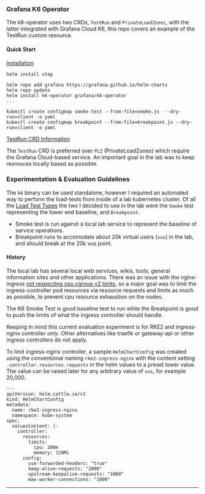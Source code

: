 ### Grafana K6 Operator

The k6-operator uses two CRDs, `TestRun` and  `PrivateLoadZones`, with the latter integrated with Grafana Cloud K6, this repo covers an example of the TestRun custom resource.


#### Quick Start

[Installation](https://grafana.com/docs/k6/latest/set-up/set-up-distributed-k6/install-k6-operator/)

```
helm install step

helm repo add grafana https://grafana.github.io/helm-charts
helm repo update
helm install k6-operator grafana/k6-operator
...

kubectl create configmap smoke-test --from-file=smoke.js  --dry-run=client -o yaml 
kubectl create configmap breakpoint --from-file=breakpoint.js --dry-run=client -o yaml

```

[TestRun CRD Information](https://grafana.com/docs/k6/latest/set-up/set-up-distributed-k6/usage/executing-k6-scripts-with-testrun-crd/#run-k6-scripts-with-testrun-crd)

The `TestRun` CRD is preferred over `PLZ` (PrivateLoadZones) which require the Grafana Cloud-based service. An important goal in the lab was to keep resrouces locally based as possible.


### Experimentation & Evaluation Guidelines

The `k6` binary can be used standalone, however I required an automated way to perform the load-tests from inside of a lab kubernetes cluster. Of all the [Load Test Types](https://grafana.com/docs/k6/latest/testing-guides/test-types/) the two I decided to use in the lab were the `Smoke` test representing the lower end baseline, and `Breakpoint`.

* Smoke test is run against a local lab service to represent the baseline of service operations.
* Breakpoint runs to accomodate about 20k virtual users (`vus`) in the lab, and should break at the 20k vus point.


#### History

The local lab has several local web services, wikis, tools, general information sites and other applications. There was an issue with the nginx-ingress [not respecting cpu cgroup v2 limits](https://github.com/kubernetes/ingress-nginx/issues/9665), so a major goal was to limit the ingress-controller pod resources via resource requests and limits as much as possible, to prevent cpu resource exhaustion on the nodes. 


The K6 Smoke Test is good baseline test to run while the Breakpoint is good to push the limits of what the ingress controller should handle.

Keeping in mind this current evaluation experiment is for RKE2 and ingress-nginx controller _only_.  Other alternatives like traefik or gateway-api or other ingress controllers do not apply.

To limit ingress-nginx controller, a sample `HelmChartConfig` was created using the conventional naming `rke2-ingress-nginx` with the content setting `.controller.resources.requests` in the helm values to a preset lower value. The value can be raised later for any arbitrary value of `vus`, for example 20,000.


```
---
apiVersion: helm.cattle.io/v1
kind: HelmChartConfig
metadata:
  name: rke2-ingress-nginx
  namespace: kube-system
spec:
  valuesContent: |-
    controller:
      resources:
        limits:
          cpu: 200m
          memory: 128Mi
      config:
        use-forwarded-headers: "true"
        keep-alive-requests: "2000"
        upstream-keepalive-requests: "1000"
        max-worker-connections: "1000"

```
---
